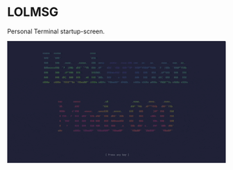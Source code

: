 # LOLMSG

Personal Terminal startup-screen.

<center>

![Terminal startup screen](https://github.com/jascha030/lolmsg/blob/main/img/termintro.gif)

</center>
